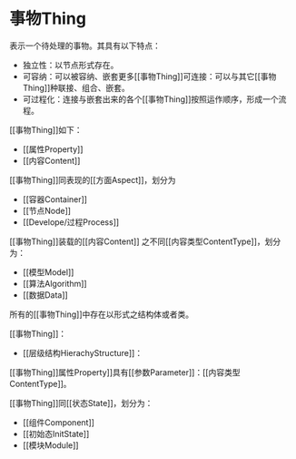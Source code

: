 # 事物Thing


表示一个待处理的事物。其具有以下特点：
- 独立性：以节点形式存在。
- 可容纳：可以被容纳、嵌套更多[[事物Thing]]可连接：可以与其它[[事物Thing]]种联接、组合、嵌套。
- 可过程化：连接与嵌套出来的各个[[事物Thing]]按照运作顺序，形成一个流程。

[[事物Thing]]如下：
- [[属性Property]]
- [[内容Content]]

[[事物Thing]]同表现的[[方面Aspect]]，划分为
- [[容器Container]]
- [[节点Node]]
- [[Develope/过程Process]]

[[事物Thing]]装载的[[内容Content]]
之不同[[内容类型ContentType]]，划分为：
- [[模型Model]]
- [[算法Algorithm]]
- [[数据Data]]





所有的[[事物Thing]]中存在以形式之结构体或者类。

[[事物Thing]]：
- [[层级结构HierachyStructure]]：


[[事物Thing]]属性Property]]具有[[参数Parameter]]：[[内容类型ContentType]]。

[[事物Thing]]同[[状态State]]，划分为：
- [[组件Component]]
- [[初始态InitState]]
- [[模块Module]]

